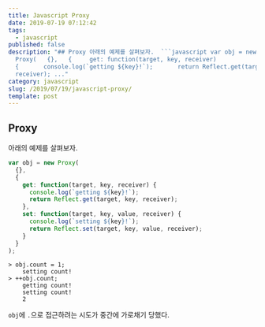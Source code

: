 ```yaml
---
title: Javascript Proxy
date: 2019-07-19 07:12:42
tags:
  - javascript
published: false
description: "## Proxy 아래의 예제를 살펴보자.  ```javascript var obj = new
  Proxy(   {},   {     get: function(target, key, receiver)
  {       console.log(`getting ${key}!`);       return Reflect.get(target, key,
  receiver); ..."
category: javascript
slug: /2019/07/19/javascript-proxy/
template: post
---
```

## Proxy

아래의 예제를 살펴보자.

```javascript
var obj = new Proxy(
  {},
  {
    get: function(target, key, receiver) {
      console.log(`getting ${key}!`);
      return Reflect.get(target, key, receiver);
    },
    set: function(target, key, value, receiver) {
      console.log(`setting ${key}!`);
      return Reflect.set(target, key, value, receiver);
    }
  }
);
```

```
> obj.count = 1;
    setting count!
> ++obj.count;
    getting count!
    setting count!
    2
```

`obj`에 `.`으로 접근하려는 시도가 중간에 가로채기 당했다.
